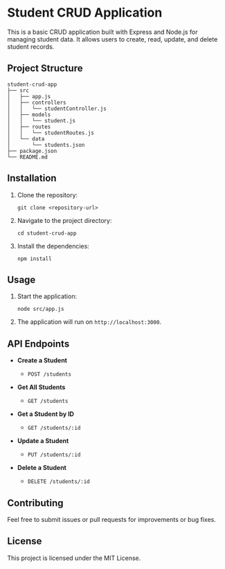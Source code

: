 # Student CRUD Application

This is a basic CRUD application built with Express and Node.js for managing student data. It allows users to create, read, update, and delete student records.

## Project Structure

```
student-crud-app
├── src
│   ├── app.js
│   ├── controllers
│   │   └── studentController.js
│   ├── models
│   │   └── student.js
│   ├── routes
│   │   └── studentRoutes.js
│   └── data
│       └── students.json
├── package.json
└── README.md
```

## Installation

1. Clone the repository:
   ```
   git clone <repository-url>
   ```

2. Navigate to the project directory:
   ```
   cd student-crud-app
   ```

3. Install the dependencies:
   ```
   npm install
   ```

## Usage

1. Start the application:
   ```
   node src/app.js
   ```

2. The application will run on `http://localhost:3000`.

## API Endpoints

- **Create a Student**
  - `POST /students`
  
- **Get All Students**
  - `GET /students`
  
- **Get a Student by ID**
  - `GET /students/:id`
  
- **Update a Student**
  - `PUT /students/:id`
  
- **Delete a Student**
  - `DELETE /students/:id`

## Contributing

Feel free to submit issues or pull requests for improvements or bug fixes.

## License

This project is licensed under the MIT License.